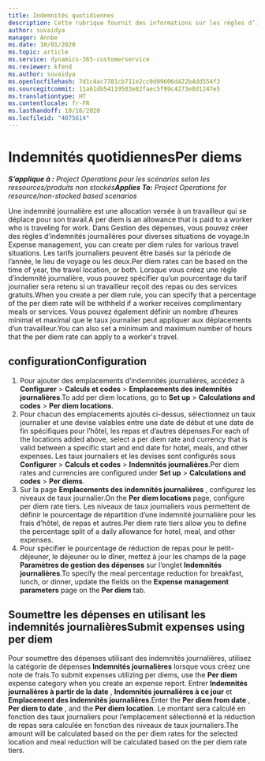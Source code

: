 ```yaml
---
title: Indemnités quotidiennes
description: Cette rubrique fournit des informations sur les règles d’indemnités journalières utilisées dans la gestion des dépenses.
author: suvaidya
manager: Annbe
ms.date: 10/01/2020
ms.topic: article
ms.service: dynamics-365-customerservice
ms.reviewer: kfend
ms.author: suvaidya
ms.openlocfilehash: 7d1c4ac7781cb711e2cc0d09606d422b4dd554f3
ms.sourcegitcommit: 11a61db54119503e82faec5f99c4273e8d1247e5
ms.translationtype: HT
ms.contentlocale: fr-FR
ms.lasthandoff: 10/16/2020
ms.locfileid: "4075614"
---
```

# <a name="per-diems"></a><span data-ttu-id="5df47-103">Indemnités quotidiennes</span><span class="sxs-lookup"><span data-stu-id="5df47-103">Per diems</span></span>

<span data-ttu-id="5df47-104">_**S’applique à :** Project Operations pour les scénarios selon les ressources/produits non stockés_</span><span class="sxs-lookup"><span data-stu-id="5df47-104">_**Applies To:** Project Operations for resource/non-stocked based scenarios_</span></span>


<span data-ttu-id="5df47-105">Une indemnité journalière est une allocation versée à un travailleur qui se déplace pour son travail.</span><span class="sxs-lookup"><span data-stu-id="5df47-105">A per diem is an allowance that is paid to a worker who is traveling for work.</span></span> <span data-ttu-id="5df47-106">Dans Gestion des dépenses, vous pouvez créer des règles d’indemnités journalières pour diverses situations de voyage.</span><span class="sxs-lookup"><span data-stu-id="5df47-106">In Expense management, you can create per diem rules for  various travel situations.</span></span> <span data-ttu-id="5df47-107">Les tarifs journaliers peuvent être basés sur la période de l’année, le lieu de voyage ou les deux.</span><span class="sxs-lookup"><span data-stu-id="5df47-107">Per diem rates can be based on the time of year, the travel location, or both.</span></span> <span data-ttu-id="5df47-108">Lorsque vous créez une règle d’indemnité journalière, vous pouvez spécifier qu’un pourcentage du tarif journalier sera retenu si un travailleur reçoit des repas ou des services gratuits.</span><span class="sxs-lookup"><span data-stu-id="5df47-108">When you create a per diem  rule, you can specify that a percentage of the per diem rate will be withheld if a worker receives complimentary meals or services.</span></span> <span data-ttu-id="5df47-109">Vous pouvez également définir un nombre d’heures minimal et maximal que le taux journalier peut appliquer aux déplacements d’un travailleur.</span><span class="sxs-lookup"><span data-stu-id="5df47-109">You can also set a minimum and maximum number of hours that the per diem rate can apply to a worker's travel.</span></span>

## <a name="configuration"></a><span data-ttu-id="5df47-110">configuration</span><span class="sxs-lookup"><span data-stu-id="5df47-110">Configuration</span></span> 

1. <span data-ttu-id="5df47-111">Pour ajouter des emplacements d’indemnités journalières, accédez à **Configurer** > **Calculs et codes** > **Emplacements des indemnités journalières**.</span><span class="sxs-lookup"><span data-stu-id="5df47-111">To add per diem locations, go to **Set up** > **Calculations and codes** > **Per diem locations**.</span></span>
2. <span data-ttu-id="5df47-112">Pour chacun des emplacements ajoutés ci-dessus, sélectionnez un taux journalier et une devise valables entre une date de début et une date de fin spécifiques pour l’hôtel, les repas et d’autres dépenses.</span><span class="sxs-lookup"><span data-stu-id="5df47-112">For each of the locations added above, select a per diem rate and currency that is valid between a specific start and end date for hotel, meals, and other expenses.</span></span> <span data-ttu-id="5df47-113">Les taux journaliers et les devises sont configurés sous **Configurer** > **Calculs et codes** > **Indemnités journalières**.</span><span class="sxs-lookup"><span data-stu-id="5df47-113">Per diem rates and currencies are configured under **Set up** > **Calculations and codes** > **Per diems**.</span></span>
3. <span data-ttu-id="5df47-114">Sur la page **Emplacements des indemnités journalières** , configurez les niveaux de taux journalier.</span><span class="sxs-lookup"><span data-stu-id="5df47-114">On the **Per diem locations** page, configure per diem rate tiers.</span></span> <span data-ttu-id="5df47-115">Les niveaux de taux journaliers vous permettent de définir le pourcentage de répartition d’une indemnité journalière pour les frais d’hôtel, de repas et autres.</span><span class="sxs-lookup"><span data-stu-id="5df47-115">Per diem rate tiers allow you to define the percentage split of a daily allowance for hotel, meal, and other expenses.</span></span> 
4. <span data-ttu-id="5df47-116">Pour spécifier le pourcentage de réduction de repas pour le petit-déjeuner, le déjeuner ou le dîner, mettez à jour les champs de la page **Paramètres de gestion des dépenses** sur l’onglet **Indemnités journalières**.</span><span class="sxs-lookup"><span data-stu-id="5df47-116">To specify the meal percentage reduction for breakfast, lunch, or dinner, update the fields on the **Expense management parameters** page on the **Per diem** tab.</span></span> 
    
## <a name="submit-expenses-using-per-diem"></a><span data-ttu-id="5df47-117">Soumettre les dépenses en utilisant les indemnités journalières</span><span class="sxs-lookup"><span data-stu-id="5df47-117">Submit expenses using per diem</span></span>
<span data-ttu-id="5df47-118">Pour soumettre des dépenses utilisant des indemnités journalières, utilisez la catégorie de dépenses **Indemnités journalières** lorsque vous créez une note de frais.</span><span class="sxs-lookup"><span data-stu-id="5df47-118">To submit expenses utilizing per diems, use the **Per diem** expense category when you create an expense report.</span></span> <span data-ttu-id="5df47-119">Entrer **Indemnités journalières à partir de la date** , **Indemnités journalières à ce jour** et **Emplacement des indemnités journalières**.</span><span class="sxs-lookup"><span data-stu-id="5df47-119">Enter the **Per diem from date** , **Per diem to date** ,  and the **Per diem location**.</span></span> <span data-ttu-id="5df47-120">Le montant sera calculé en fonction des taux journaliers pour l’emplacement sélectionné et la réduction de repas sera calculée en fonction des niveaux de taux journaliers.</span><span class="sxs-lookup"><span data-stu-id="5df47-120">The amount will be calculated based on the per diem rates for the selected location and meal reduction will be calculated based on the per diem rate tiers.</span></span>
